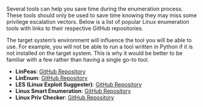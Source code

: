 Several tools can help you save time during the enumeration process. These tools should only be used to save time knowing they may miss some privilege escalation vectors. Below is a list of popular Linux enumeration tools with links to their respective GitHub repositories.

The target system’s environment will influence the tool you will be able to use. For example, you will not be able to run a tool written in Python if it is not installed on the target system. This is why it would be better to be familiar with a few rather than having a single go-to tool.

- **LinPeas**: [GitHub Repository](https://github.com/carlospolop/privilege-escalation-awesome-scripts-suite/tree/master/linPEAS)
- **LinEnum**: [GitHub Repository](https://github.com/rebootuser/LinEnum)
- **LES (Linux Exploit Suggester)**: [GitHub Repository](https://github.com/mzet-/linux-exploit-suggester)
- **Linux Smart Enumeration**: [GitHub Repository](https://github.com/diego-treitos/linux-smart-enumeration)
- **Linux Priv Checker**: [GitHub Repository](https://github.com/linted/linuxprivchecker)
